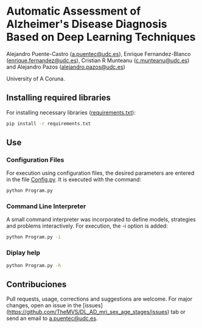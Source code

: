 # Automatic Assessment of Alzheimer's Disease Diagnosis Based on Deep Learning Techniques

Alejandro Puente-Castro (a.puentec@udc.es), Enrique Fernandez-Blanco (enrique.fernandez@udc.es), Cristian R Munteanu (c.munteanu@udc.es) and Alejandro Pazos (alejandro.pazos@udc.es)

University of A Coruna.

## Installing required libraries
For installing necessary libraries ([requirements.txt](https://github.com/TheMVS/DL_AD_mri_sex_age_stages/blob/master/requirements.txt)):

```bash
pip install -r requirements.txt
```
## Use

### Configuration Files

For execution using configuration files, the desired parameters are entered in the file [Config.py](https://github.com/TheMVS/DL_AD_mri_sex_age_stages/blob/master/Config.py). It is executed with the command:

```bash
python Program.py
```

### Command Line Interpreter

A small command interpreter was incorporated to define models, strategies and problems interactively. For execution, the -i option is added:

```bash
python Program.py -i
```

### Diplay help

```bash
python Program.py -h
```

## Contribuciones

Pull requests, usage, corrections and suggestions are welcome. For major changes, open an issue in the [issues] (https://github.com/TheMVS/DL_AD_mri_sex_age_stages/issues) tab or send an email to a.puentec@udc.es.
